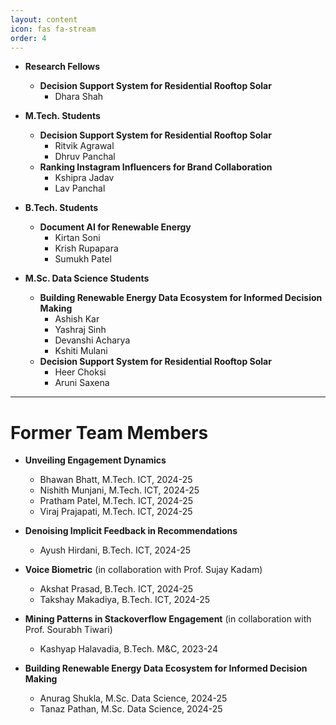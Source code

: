 ```yaml
---
layout: content
icon: fas fa-stream
order: 4
---
```

- **Research Fellows**
  - **Decision Support System for Residential Rooftop Solar**
    - Dhara Shah

- **M.Tech. Students**
  - **Decision Support System for Residential Rooftop Solar**
    - Ritvik Agrawal
    - Dhruv Panchal
  - **Ranking Instagram Influencers for Brand Collaboration**
    - Kshipra Jadav
    - Lav Panchal

- **B.Tech. Students**
  - **Document AI for Renewable Energy**
    - Kirtan Soni
    - Krish Rupapara
    - Sumukh Patel

- **M.Sc. Data Science Students**
  - **Building Renewable Energy Data Ecosystem for Informed Decision Making**
    - Ashish Kar
    - Yashraj Sinh
    - Devanshi Acharya
    - Kshiti Mulani
  - **Decision Support System for Residential Rooftop Solar**
    - Heer Choksi
    - Aruni Saxena

---

# Former Team Members

- **Unveiling Engagement Dynamics**
  - Bhawan Bhatt, M.Tech. ICT, 2024-25
  - Nishith Munjani, M.Tech. ICT, 2024-25
  - Pratham Patel, M.Tech. ICT, 2024-25
  - Viraj Prajapati, M.Tech. ICT, 2024-25

- **Denoising Implicit Feedback in Recommendations**
  - Ayush Hirdani, B.Tech. ICT, 2024-25

- **Voice Biometric** (in collaboration with Prof. Sujay Kadam)
  - Akshat Prasad, B.Tech. ICT, 2024-25
  - Takshay Makadiya, B.Tech. ICT, 2024-25

- **Mining Patterns in Stackoverflow Engagement** (in collaboration with Prof. Sourabh Tiwari)
  - Kashyap Halavadia, B.Tech. M&C, 2023-24

- **Building Renewable Energy Data Ecosystem for Informed Decision Making**
  - Anurag Shukla, M.Sc. Data Science, 2024-25
  - Tanaz Pathan, M.Sc. Data Science, 2024-25
